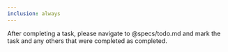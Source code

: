 ```yaml
---
inclusion: always
---
```


After completing a task, please navigate to @specs/todo.md and mark the task and any others that were completed as completed.